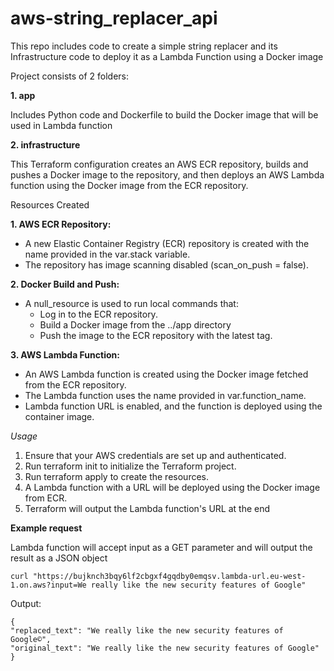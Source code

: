 # aws-string_replacer_api

This repo includes code to create a simple string replacer and its Infrastructure code to deploy it as a Lambda Function using a Docker image

Project consists of 2 folders:

**1. app**

Includes Python code and Dockerfile to build the Docker image that will be used in Lambda function

**2. infrastructure**

This Terraform configuration creates an AWS ECR repository, builds and pushes a Docker image to the repository, and then deploys an AWS Lambda function using the Docker image from the ECR repository.

Resources Created

**1. AWS ECR Repository:**

- A new Elastic Container Registry (ECR) repository is created with the name provided in the var.stack variable.
- The repository has image scanning disabled (scan_on_push = false).

**2. Docker Build and Push:**

- A null_resource is used to run local commands that:
  - Log in to the ECR repository.
  - Build a Docker image from the ../app directory
  - Push the image to the ECR repository with the latest tag.

**3. AWS Lambda Function:**

- An AWS Lambda function is created using the Docker image fetched from the ECR repository.
- The Lambda function uses the name provided in var.function_name.
- Lambda function URL is enabled, and the function is deployed using the container image.

_Usage_

1. Ensure that your AWS credentials are set up and authenticated.
2. Run terraform init to initialize the Terraform project.
3. Run terraform apply to create the resources.
4. A Lambda function with a URL will be deployed using the Docker image from ECR.
5. Terraform will output the Lambda function's URL at the end

**Example request**

Lambda function will accept input as a GET parameter and will output the result as a JSON object

```
curl "https://bujknch3bqy6lf2cbgxf4gqdby0emqsv.lambda-url.eu-west-1.on.aws?input=We really like the new security features of Google"
```

Output:

```
{
"replaced_text": "We really like the new security features of Google©",
"original_text": "We really like the new security features of Google"
}
```
